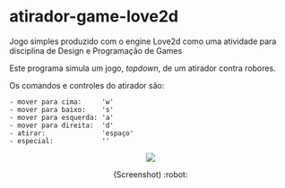 # atirador-game-love2d

Jogo simples produzido com o engine Love2d como uma atividade para disciplina de Design e Programação de Games

Este programa simula um jogo, _topdown_, de um atirador contra robores.

Os comandos e controles do atirador são:

    - mover para cima:     'w'
    - mover para baixo:    's'
    - mover para esquerda: 'a'
    - mover para direita:  'd'
    - atirar:              'espaço'
    - especial:            ''




 <p align="center"> 
 <img alingn="center" src="https://repository-images.githubusercontent.com/389022207/196c8de4-b61c-4649-ab58-3988b963ba7d" />
 </p>

 <p align="center"> 
 (Screenshot) :robot:
 </p>